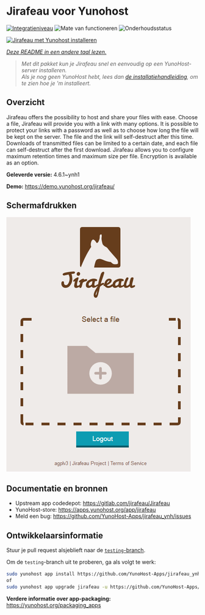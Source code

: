 <!--
NB: Deze README is automatisch gegenereerd door <https://github.com/YunoHost/apps/tree/master/tools/readme_generator>
Hij mag NIET handmatig aangepast worden.
-->

# Jirafeau voor Yunohost

[![Integratieniveau](https://apps.yunohost.org/badge/integration/jirafeau)](https://ci-apps.yunohost.org/ci/apps/jirafeau/)
![Mate van functioneren](https://apps.yunohost.org/badge/state/jirafeau)
![Onderhoudsstatus](https://apps.yunohost.org/badge/maintained/jirafeau)

[![Jirafeau met Yunohost installeren](https://install-app.yunohost.org/install-with-yunohost.svg)](https://install-app.yunohost.org/?app=jirafeau)

*[Deze README in een andere taal lezen.](./ALL_README.md)*

> *Met dit pakket kun je Jirafeau snel en eenvoudig op een YunoHost-server installeren.*  
> *Als je nog geen YunoHost hebt, lees dan [de installatiehandleiding](https://yunohost.org/install), om te zien hoe je 'm installeert.*

## Overzicht

Jirafeau offers the possibility to host and share your files with ease. Choose a file, Jirafeau will provide you with a link with many options. It is possible to protect your links with a password as well as to choose how long the file will be kept on the server. The file and the link will self-destruct after this time. Downloads of transmitted files can be limited to a certain date, and each file can self-destruct after the first download. Jirafeau allows you to configure maximum retention times and maximum size per file. Encryption is available as an option.


**Geleverde versie:** 4.6.1~ynh1

**Demo:** <https://demo.yunohost.org/jirafeau/>

## Schermafdrukken

![Schermafdrukken van Jirafeau](./doc/screenshots/TPjh48P.png)

## Documentatie en bronnen

- Upstream app codedepot: <https://gitlab.com/jirafeau/Jirafeau>
- YunoHost-store: <https://apps.yunohost.org/app/jirafeau>
- Meld een bug: <https://github.com/YunoHost-Apps/jirafeau_ynh/issues>

## Ontwikkelaarsinformatie

Stuur je pull request alsjeblieft naar de [`testing`-branch](https://github.com/YunoHost-Apps/jirafeau_ynh/tree/testing).

Om de `testing`-branch uit te proberen, ga als volgt te werk:

```bash
sudo yunohost app install https://github.com/YunoHost-Apps/jirafeau_ynh/tree/testing --debug
of
sudo yunohost app upgrade jirafeau -u https://github.com/YunoHost-Apps/jirafeau_ynh/tree/testing --debug
```

**Verdere informatie over app-packaging:** <https://yunohost.org/packaging_apps>
